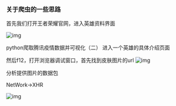 
### 关于爬虫的一些思路

首先我们打开王者荣耀官网，进入英雄资料界面

![img](https://cdn.jsdelivr.net/gh/xubuhui/mycdn@2.7/img/blog/wz1.png)

python爬取腾讯疫情数据并可视化（二）
进入一个英雄的具体介绍页面

然后f12，打开浏览器调试窗口，首先找到皮肤图片的url
![img](https://cdn.jsdelivr.net/gh/xubuhui/mycdn@2.7/img/blog/wz3.png)

分析提供图片的数据包

NetWork->XHR

![img](https://cdn.jsdelivr.net/gh/xubuhui/mycdn@2.7/img/blog/wz4.png)



